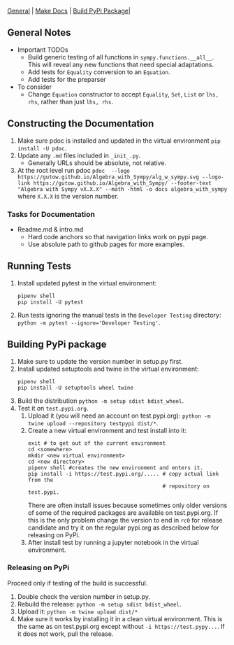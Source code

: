 [General](#general-notes) | [Make Docs](#constructing-the-documentation) | 
[Build PyPi Package](#building-pypi-package)|
## General Notes
* Important TODOs
  * Build generic testing of all functions in `sympy.functions.__all__`. This 
    will reveal any new functions that need special adaptations.
  * Add tests for `Equality` conversion to an `Equation`.
  * Add tests for the preparser
* To consider
  * Change `Equation` constructor to accept `Equality`, `Set`, `List` or 
    `lhs, rhs`, rather than just `lhs, rhs`.

## Constructing the Documentation

1. Make sure pdoc is installed and updated in the virtual environment `pip 
   install -U pdoc`.
2. Update any `.md` files included in `_init_.py`.
   * Generally URLs should be absolute, not relative.
3. At the root level run pdoc `pdoc 
--logo https://gutow.github.io/Algebra_with_Sympy/alg_w_sympy.svg
--logo-link https://gutow.github.io/Algebra_with_Sympy/
--footer-text "Algebra with Sympy vX.X.X" --math -html -o docs algebra_with_sympy` 
   where `X.X.X` is the version number.

### Tasks for Documentation
* Readme.md & intro.md
  * Hard code anchors so that navigation links work on pypi page.
  * Use absolute path to github pages for more examples.

## Running Tests

1. Install updated pytest in the virtual environment:
   ```
   pipenv shell
   pip install -U pytest
   ```
2. Run tests ignoring the manual tests in the `Developer Testing` directory:
   `python -m pytest --ignore='Developer Testing'`.
## Building PyPi package

1. Make sure to update the version number in setup.py first.
1. Install updated  setuptools and twine in the virtual environment:
   ```
   pipenv shell
   pip install -U setuptools wheel twine
   ```
1. Build the distribution `python -m setup sdist bdist_wheel`.
1. Test it on `test.pypi.org`.
    1. Upload it (you will need an account on test.pypi.org):
       `python -m twine upload --repository testpypi dist/*`.
    1. Create a new virtual environment and test install into it:
        ```
        exit # to get out of the current environment
        cd <somewhere>
        mkdir <new virtual environment>
        cd <new directory>
        pipenv shell #creates the new environment and enters it.
        pip install -i https://test.pypi.org/..... # copy actual link from the
                                                   # repository on test.pypi.
        ```
       There are often install issues because sometimes only older versions of
       some of the required packages are available on test.pypi.org. If this
       is the only problem change the version to end in `rc0` for release
       candidate and try it on the regular pypi.org as described below for
       releasing on PyPi.
    1. After install test by running a jupyter notebook in the virtual 
       environment.

### Releasing on PyPi

Proceed only if testing of the build is successful.

1. Double check the version number in setup.py.
1. Rebuild the release: `python -m setup sdist bdist_wheel`.
1. Upload it: `python -m twine upload dist/*`
1. Make sure it works by installing it in a clean virtual environment. This
   is the same as on test.pypi.org except without `-i https://test.pypy...`. If
   it does not work, pull the release.
